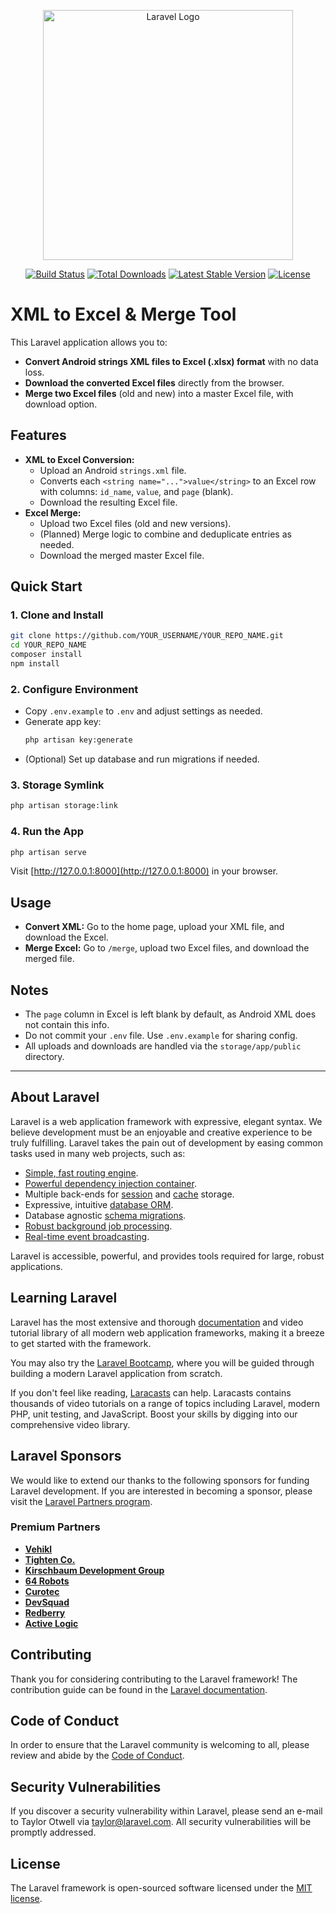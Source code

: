 <p align="center"><a href="https://laravel.com" target="_blank"><img src="https://raw.githubusercontent.com/laravel/art/master/logo-lockup/5%20SVG/2%20CMYK/1%20Full%20Color/laravel-logolockup-cmyk-red.svg" width="400" alt="Laravel Logo"></a></p>

<p align="center">
<a href="https://github.com/laravel/framework/actions"><img src="https://github.com/laravel/framework/workflows/tests/badge.svg" alt="Build Status"></a>
<a href="https://packagist.org/packages/laravel/framework"><img src="https://img.shields.io/packagist/dt/laravel/framework" alt="Total Downloads"></a>
<a href="https://packagist.org/packages/laravel/framework"><img src="https://img.shields.io/packagist/v/laravel/framework" alt="Latest Stable Version"></a>
<a href="https://packagist.org/packages/laravel/framework"><img src="https://img.shields.io/packagist/l/laravel/framework" alt="License"></a>
</p>

# XML to Excel & Merge Tool

This Laravel application allows you to:

- **Convert Android strings XML files to Excel (.xlsx) format** with no data loss.
- **Download the converted Excel files** directly from the browser.
- **Merge two Excel files** (old and new) into a master Excel file, with download option.

## Features
- **XML to Excel Conversion:**
  - Upload an Android `strings.xml` file.
  - Converts each `<string name="...">value</string>` to an Excel row with columns: `id_name`, `value`, and `page` (blank).
  - Download the resulting Excel file.
- **Excel Merge:**
  - Upload two Excel files (old and new versions).
  - (Planned) Merge logic to combine and deduplicate entries as needed.
  - Download the merged master Excel file.

## Quick Start

### 1. Clone and Install
```bash
git clone https://github.com/YOUR_USERNAME/YOUR_REPO_NAME.git
cd YOUR_REPO_NAME
composer install
npm install
```

### 2. Configure Environment
- Copy `.env.example` to `.env` and adjust settings as needed.
- Generate app key:
  ```bash
  php artisan key:generate
  ```
- (Optional) Set up database and run migrations if needed.

### 3. Storage Symlink
```bash
php artisan storage:link
```

### 4. Run the App
```bash
php artisan serve
```
Visit [http://127.0.0.1:8000](http://127.0.0.1:8000) in your browser.

## Usage
- **Convert XML:** Go to the home page, upload your XML file, and download the Excel.
- **Merge Excel:** Go to `/merge`, upload two Excel files, and download the merged file.

## Notes
- The `page` column in Excel is left blank by default, as Android XML does not contain this info.
- Do not commit your `.env` file. Use `.env.example` for sharing config.
- All uploads and downloads are handled via the `storage/app/public` directory.

---

## About Laravel

Laravel is a web application framework with expressive, elegant syntax. We believe development must be an enjoyable and creative experience to be truly fulfilling. Laravel takes the pain out of development by easing common tasks used in many web projects, such as:

- [Simple, fast routing engine](https://laravel.com/docs/routing).
- [Powerful dependency injection container](https://laravel.com/docs/container).
- Multiple back-ends for [session](https://laravel.com/docs/session) and [cache](https://laravel.com/docs/cache) storage.
- Expressive, intuitive [database ORM](https://laravel.com/docs/eloquent).
- Database agnostic [schema migrations](https://laravel.com/docs/migrations).
- [Robust background job processing](https://laravel.com/docs/queues).
- [Real-time event broadcasting](https://laravel.com/docs/broadcasting).

Laravel is accessible, powerful, and provides tools required for large, robust applications.

## Learning Laravel

Laravel has the most extensive and thorough [documentation](https://laravel.com/docs) and video tutorial library of all modern web application frameworks, making it a breeze to get started with the framework.

You may also try the [Laravel Bootcamp](https://bootcamp.laravel.com), where you will be guided through building a modern Laravel application from scratch.

If you don't feel like reading, [Laracasts](https://laracasts.com) can help. Laracasts contains thousands of video tutorials on a range of topics including Laravel, modern PHP, unit testing, and JavaScript. Boost your skills by digging into our comprehensive video library.

## Laravel Sponsors

We would like to extend our thanks to the following sponsors for funding Laravel development. If you are interested in becoming a sponsor, please visit the [Laravel Partners program](https://partners.laravel.com).

### Premium Partners

- **[Vehikl](https://vehikl.com)**
- **[Tighten Co.](https://tighten.co)**
- **[Kirschbaum Development Group](https://kirschbaumdevelopment.com)**
- **[64 Robots](https://64robots.com)**
- **[Curotec](https://www.curotec.com/services/technologies/laravel)**
- **[DevSquad](https://devsquad.com/hire-laravel-developers)**
- **[Redberry](https://redberry.international/laravel-development)**
- **[Active Logic](https://activelogic.com)**

## Contributing

Thank you for considering contributing to the Laravel framework! The contribution guide can be found in the [Laravel documentation](https://laravel.com/docs/contributions).

## Code of Conduct

In order to ensure that the Laravel community is welcoming to all, please review and abide by the [Code of Conduct](https://laravel.com/docs/contributions#code-of-conduct).

## Security Vulnerabilities

If you discover a security vulnerability within Laravel, please send an e-mail to Taylor Otwell via [taylor@laravel.com](mailto:taylor@laravel.com). All security vulnerabilities will be promptly addressed.

## License

The Laravel framework is open-sourced software licensed under the [MIT license](https://opensource.org/licenses/MIT).
